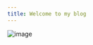 ```yaml
---
title: Welcome to my blog
---
```

![image](https://github.com/user-attachments/assets/edddd2f6-d7c4-4249-bb79-2595aefb3ec5)

